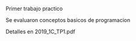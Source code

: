 Primer trabajo practico

Se evaluaron conceptos basicos de programacion

Detalles en 2019_1C_TP1.pdf
